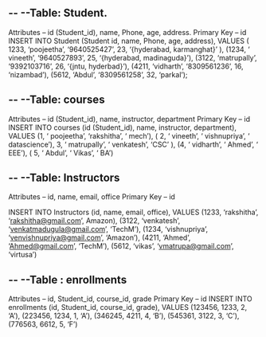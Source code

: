 --
--Table: Student. 
--

Attributes – id (Student_id), name, Phone, age, address.
Primary Key – id
INSERT INTO Student (Student id, name, Phone, age, address), VALUES ( 1233, ‘poojeetha’, ‘9640525427’, 23, ‘{hyderabad, karmanghat}’ ), (1234, ‘ vineeth’,  ‘9640527893’,  25, ‘{hyderabad, madinaguda}’), (3122, ‘matrupally’,  ‘9392103716’, 26, ‘{jntu, hyderbad}’), (4211, ‘vidharth’, ‘8309561236’, 16,  ‘nizambad’), (5612, ‘Abdul’, ‘8309561258’, 32,  ‘parkal’);

--
--Table: courses
--

Attributes – id (Student_id), name, instructor, department
Primary Key – id
INSERT INTO courses (id (Student_id), name, instructor, department), VALUES (1, ‘ poojeetha’, ‘rakshitha’, ‘ mech’), ( 2, ‘ vineeth’, ‘ vishnupriya’, ‘ datascience’), 3, ‘ matrupally’, ‘ venkatesh’, ‘CSC’ ), (4, ‘ vidharth’, ‘ Ahmed’, ‘ EEE’), ( 5, ‘ Abdul’, ‘ Vikas’, ‘ BA’)

--
--Table: Instructors
--

Attributes – id, name, email, office
Primary Key – id

INSERT INTO Instructors (id, name, email, office), VALUES (1233, ‘rakshitha’, ‘rakshitha@gmail.com’, Amazon), (3122, ‘venkatesh’, ‘venkatmadugula@gmail.com’, ‘TechM’), (1234, ‘vishnupriya’, ‘venvishnupriya@gmail.com’, ‘Amazon’), (4211, ‘Ahmed’, ‘Ahmed@gmail.com’, ‘TechM’), (5612, ‘vikas’, ‘vmatrupa@gmail.com’, ‘virtusa’)

--
--Table : enrollments
--

Attributes – id, Student_id, course_id, grade
Primary Key  – id
INSERT INTO enrollments (id, Student_id, course_id, grade), VALUES (123456, 1233, 2, ‘A’), (223456, 1234, 1, ‘A’), (346245, 4211, 4, ‘B’), (545361, 3122, 3, ‘C’), (776563, 6612, 5, ‘F’)

